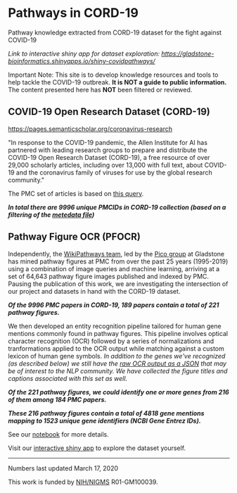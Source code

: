 # Pathways in CORD-19
Pathway knowledge extracted from CORD-19 dataset for the fight against COVID-19

*Link to interactive shiny app for dataset exploration: https://gladstone-bioinformatics.shinyapps.io/shiny-covidpathways/*

Important Note: This site is to develop knowledge resources and tools to help tackle the COVID-19 outbreak. **It is NOT a guide to public information.** The content presented here has **NOT** been filtered or reviewed.

## COVID-19 Open Research Dataset (CORD-19)
https://pages.semanticscholar.org/coronavirus-research

"In response to the COVID-19 pandemic, the Allen Institute for AI has partnered with leading research groups to prepare and distribute the COVID-19 Open Research Dataset (CORD-19), a free resource of over 29,000 scholarly articles, including over 13,000 with full text, about COVID-19 and the coronavirus family of viruses for use by the global research community."

The PMC set of articles is based on [this query](https://www.ncbi.nlm.nih.gov/pmc/?term=%22COVID-19%22+OR+Coronavirus+OR+%22Corona+virus%22+OR+%222019-nCoV%22+OR+%22SARS-CoV%22+OR+%22MERS-CoV%22+OR+%E2%80%9CSevere+Acute+Respiratory+Syndrome%E2%80%9D+OR+%E2%80%9CMiddle+East+Respiratory+Syndrome%E2%80%9D).

***In total there are 9996 unique PMCIDs in CORD-19 collection (based on a filtering of the [metedata file](https://ai2-semanticscholar-cord-19.s3-us-west-2.amazonaws.com/2020-03-13/all_sources_metadata_2020-03-13.csv))***

## Pathway Figure OCR (PFOCR)
Independently, the [WikiPathways team](https://www.wikipathways.org/index.php/WikiPathways:Team), led by the [Pico group](https://profiles.ucsf.edu/alex.pico) at Gladstone has mined pathway figures at PMC from over the past 25 years (1995-2019) using a combination of image queries and machine learning, arriving at a set of 64,643 pathway figure images published and indexed by PMC. Pausing the publication of this work, we are investigating the intersection of our project and datasets in hand with the CORD-19 dataset.

***Of the 9996 PMC papers in CORD-19, 189 papers contain a total of 221 pathway figures.***

We then developed an entity recognition pipeline tailored for human gene mentions commonly found in pathway figures. This pipeline involves optical character recognition (OCR) followed by a series of normalizations and tranformations applied to the OCR output while matching against a custom lexicon of human gene symbols. *In addition to the genes we've recognized (as described below) we still have the [raw OCR output as a JSON](cord19_raw_ocr.json) that may be of interest to the NLP community. We have collected the figure titles and captions associated with this set as well.*

***Of the 221 pathway figures, we could identify one or more genes from 216 of them among 184 PMC papers.***

***These 216 pathway figures contain a total of 4818 gene mentions mapping to 1523 unique gene identifiers (NCBI Gene Entrez IDs).***

See our [notebook](https://wikipathways.github.io/cord-19/covid_figure_ocr_ner.nb.html) for more details.

Visit our [interactive shiny app](https://gladstone-bioinformatics.shinyapps.io/shiny-covidpathways/) to explore the dataset yourself.

---
Numbers last updated March 17, 2020

This work is funded by [NIH/NIGMS](https://www.nigms.nih.gov/) R01-GM100039.
